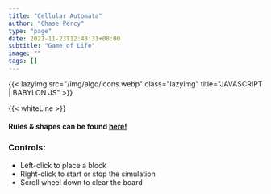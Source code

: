 ```yaml
---
title: "Cellular Automata"
author: "Chase Percy"
type: "page"
date: 2021-11-23T12:48:31+08:00
subtitle: "Game of Life"
image: ""
tags: []
---
```


{{< lazyimg src="/img/algo/icons.webp" class="lazyimg" title="JAVASCRIPT | BABYLON JS" >}}

{{< whiteLine >}}

#### Rules & shapes can be found [here!](https://en.wikipedia.org/wiki/Conway%27s_Game_of_Life)

### Controls:
- Left-click to place a block
- Right-click to start or stop the simulation
- Scroll wheel down to clear the board
